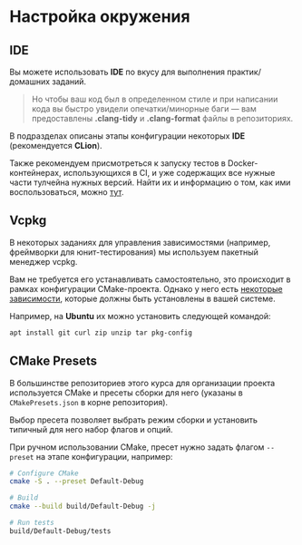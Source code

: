 # Настройка окружения

## IDE

Вы можете использовать __IDE__ по вкусу для выполнения практик/домашних заданий.

> Но чтобы ваш код был в определенном стиле и при написании кода вы быстро увидели опечатки/минорные баги &mdash; вам предоставлены __.clang-tidy__ и __.clang-format__ файлы в репозиториях.

В подразделах описаны этапы конфигурации некоторых __IDE__ (рекомендуется __CLion__).

Также рекомендуем присмотреться к запуску тестов в Docker-контейнерах, использующихся в CI, и уже содержащих все нужные части тулчейна нужных версий. Найти их и информацию о том, как ими воспользоваться, можно [тут](https://github.com/CPP-KT/containers).

## Vcpkg

В некоторых заданиях для управления зависимостями (например, фреймворки для юнит-тестирования) мы используем пакетный менеджер vcpkg.

Вам не требуется его устанавливать самостоятельно, это происходит в рамках конфигурации CMake-проекта. Однако у него есть [некоторые зависимости](https://learn.microsoft.com/en-us/vcpkg/concepts/supported-hosts#dependencies), которые должны быть установлены в вашей системе.

Например, на __Ubuntu__ их можно установить следующей командой:
```bash
apt install git curl zip unzip tar pkg-config
```

## CMake Presets

В большинстве репозиториев этого курса для организации проекта используется CMake и пресеты сборки для него (указаны в `CMakePresets.json` в корне репозитория).

Выбор пресета позволяет выбрать режим сборки и установить типичный для него набор флагов и опций.

При ручном использовании CMake, пресет нужно задать флагом `--preset` на этапе конфигурации, например:

```bash
# Configure CMake
cmake -S . --preset Default-Debug

# Build
cmake --build build/Default-Debug -j

# Run tests
build/Default-Debug/tests
```
